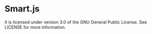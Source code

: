# Smart.js
It is licensed under version 3.0 of the GNU General Public License. See LICENSE for more information.